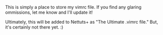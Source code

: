 This is simply a place to store my vimrc file. If you find any glaring ommissions, let me know and I'll update it! 

Ultimately, this will be added to Nettuts+ as "The Ultimate .vimrc file." But, it's certainly not there yet. :)
